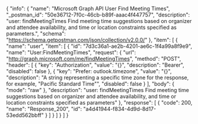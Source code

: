 {
  "info": {
    "name": "Microsoft Graph API User Find Meeting Times",
    "_postman_id": "50e36712-7f0c-46cb-b89f-aaac4f447757",
    "description": "user: findMeetingTimes Find meeting time suggestions based on organizer and attendee availability, and time or location constraints specified as parameters.",
    "schema": "https://schema.getpostman.com/json/collection/v2.0.0/"
  },
  "item": [
    {
      "name": "user",
      "item": [
        {
          "id": "7d3c36a1-ae2b-4201-ae6c-1f4a99a8f9e9",
          "name": "User:FindMeetingTimes",
          "request": {
            "url": "http://graph.microsoft.com/me/findMeetingTimes",
            "method": "POST",
            "header": [
              {
                "key": "Authorization",
                "value": "{}",
                "description": "Bearer",
                "disabled": false
              },
              {
                "key": "Prefer: outlook.timezone",
                "value": "{}",
                "description": "A string representing a specific time zone for the response, for example, \"Pacific Standard Time\"",
                "disabled": false
              }
            ],
            "body": {
              "mode": "raw"
            },
            "description": "user: findMeetingTimes Find meeting time suggestions based on organizer and attendee availability, and time or location constraints specified as parameters"
          },
          "response": [
            {
              "code": 200,
              "name": "Response_200",
              "id": "a4d41944-f834-4d9d-8d17-53edd562bbff"
            }
          ]
        }
      ]
    }
  ]
}